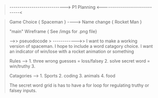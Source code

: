 >----------------------------> P1 Planning <------------------------------<
    
> Game Choice { Spaceman } ----> Name change { Rocket Man }
> 
>
> "main" Wireframe { See /imgs for .png file}
>
>
>
>-->> pseuodocode > ------------>>
> I want to make a working version of spaceman.
> I hope to include a word catagory choice.
> I want an indicator of win/lose with a rocket animation or something
> 
> Rules --> 1. three wrong guesses = loss/falsey
>           2. solve secret word = win/truthy
>           3.
>
> Catagories --> 1. Sports
>                2. coding
>                3. animals
>                4. food
>
> The secret word grid is has to have a for loop for
> regulating truthy or falsey inputs.
